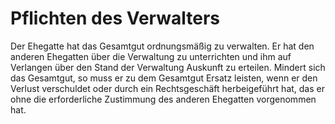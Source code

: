 # Pflichten des Verwalters

Der Ehegatte hat das Gesamtgut ordnungsmäßig zu verwalten. Er hat den anderen Ehegatten über die Verwaltung zu unterrichten und ihm auf Verlangen über den Stand der Verwaltung Auskunft zu erteilen. Mindert sich das Gesamtgut, so muss er zu dem Gesamtgut Ersatz leisten, wenn er den Verlust verschuldet oder durch ein Rechtsgeschäft herbeigeführt hat, das er ohne die erforderliche Zustimmung des anderen Ehegatten vorgenommen hat. 

